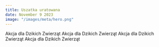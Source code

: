 ```yaml
---
title: Uszatka uratowana
date: November 9 2023
image: "/images/meta/hero.png"
---
```


Akcja dla Dzikich Zwierząt Akcja dla Dzikich Zwierząt Akcja dla Dzikich Zwierząt Akcja dla Dzikich Zwierząt
